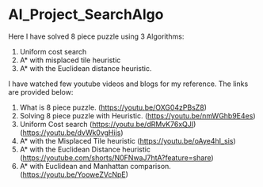 # AI_Project_SearchAlgo
Here I have solved 8 piece puzzle using 3 Algorithms: 
1. Uniform cost search 
2. A* with misplaced tile heuristic 
3. A* with the Euclidean distance heuristic.

I have watched few youtube videos and blogs for my reference. The links are provided below:
1. What is 8 piece puzzle. (https://youtu.be/OXG04zPBsZ8)
2. Solving 8 piece puzzle with Heuristic. (https://youtu.be/nmWGhb9E4es)
3. Uniform Cost search (https://youtu.be/dRMvK76xQJI) (https://youtu.be/dvWk0vgHijs)
4. A* with the Misplaced Tile heuristic (https://youtu.be/oAye4hI_sis)
5. A* with the Euclidean Distance heuristic (https://youtube.com/shorts/N0FNwaJ7htA?feature=share) 
6. A* with Euclidean and Manhattan comparison. (https://youtu.be/YooweZVcNpE)


